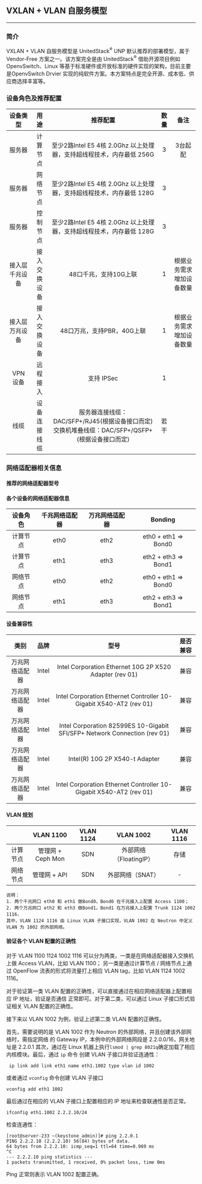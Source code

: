 ## VXLAN + VLAN 自服务模型

---

### 简介

VXLAN + VLAN 自服务模型是 UnitedStack<sup>®</sup> UNP 默认推荐的部署模型，属于
 Vendor-Free 方案之一。该方案完全是由 UnitedStack<sup>®</sup> 借助开源项目例如
OpenvSwitch、Linux 等基于标准硬件或开放标准的硬件实现的架构，目前主要是OpenvSwitch
 Drvier 实现的纯软件方案。本方案特点是完全开源、成本低、供应商选择丰富等。

### 设备角色及推荐配置

|设备类型|用途|推荐配置|数量|备注|
|:-:|:-:|:-:|:-:|:-:|
|服务器|计算节点|至少2路Intel E5 4核 2.0Ghz 以上处理器，支持超线程技术，内存最低 256G|3|3台起配|
|服务器|网络节点|至少2路Intel E5 4核 2.0Ghz 以上处理器，支持超线程技术，内存最低 128G|3||
|服务器|控制节点|至少2路Intel E5 4核 2.0Ghz 以上处理器，支持超线程技术，内存最低 128G|3||
|接入层千兆设备|接入交换设备|48口千兆，支持10G上联|1|根据业务需求增加设备数量|
|接入层万兆设备|接入交换设备|48口万兆，支持PBR，40G上联|1|根据业务需求增加设备数量|
|VPN 设备|远程接入|支持 IPSec|1||
|线缆|设备连接线缆|服务器连接线缆：DAC/SFP+/RJ45(根据设备接口而定) 交换机堆叠线缆：DAC/SFP+/QSFP+(根据设备接口而定)|若干|||

### 网络适配器相关信息

#### 推荐的网络适配器型号

#### 各个设备的网络适配器信息

|设备角色|千兆网络适配器|万兆网络适配器|Bonding|
|:-:|:-:|:-:|:-:|
|计算节点|eth0|eth2|eth0 + eth1 => Bond0|
|计算节点|eth1|eth3|eth2 + eth3 => Bond1|
|网络节点|eth0|eth2|eth0 + eth1 => Bond0|
|网络节点|eth1|eth3|eth2 + eth3 => Bond1|

#### 设备兼容性

|类别|品牌|型号|是否兼容|
|:-:|:-:|:-:|:-:|
|万兆网络适配器|Intel|Intel Corporation Ethernet 10G 2P X520 Adapter (rev 01)|兼容|
|万兆网络适配器|Intel|Intel Corporation Ethernet Controller 10-Gigabit X540-AT2 (rev 01)|兼容|
|万兆网络适配器|Intel|Intel Corporation 82599ES 10-Gigabit SFI/SFP+ Network Connection (rev 01)|兼容|
|万兆网络适配器|Intel|Intel(R) 10G 2P X540-t Adapter|兼容|
|万兆网络适配器|Intel|Intel Corporation Ethernet Controller 10-Gigabit X540-AT2 (rev 01)|兼容|

#### VLAN 规划

||VLAN 1100|VLAN 1124|VLAN 1002|VLAN 1116|
|:-:|:-:|:-:|:-:|:-:|
|计算节点|管理网 + Ceph Mon|SDN|外部网络（FloatingIP）|存储|
|网络节点|管理网 + API|SDN|外部网络（SNAT）|-|

```
说明：
1. 两个千兆网口 eth0 和 eth1 做Bond0，Bond0 在千兆接入上配置 Access 1100；
2. 两个万兆网口 eth2 和 eth3 做Bond1，Bond1 在万兆接入上配置 Trunk 1124 1002 1116，
其中，VLAN 1124 1116 由 Linux VLAN 子接口实现，VLAN 1002 在 Neutron 中定义
VLAN 为 1002 的外部网络。
```

#### 验证各个 VLAN 配置的正确性

对于 VLAN 1100 1124 1002 1116 可以分为两类，一类是在网络适配器接入交换机上做 Access VLAN，比如 VLAN 1100；
另一类是通过计算节点 / 网络节点上通过 OpenFlow 流表的形式将流量打上相应 VLAN tag，比如 VLAN 1124 1002 1116。

对于验证第一类 VLAN 配置的正确性，可以直接通过在相应网络适配器上配置相应 IP 地址，验证是否通信
正常即可。对于第二类，可以通过 Linux 子接口形式验证相关 VLAN 配置的正确性。

接下来以 VLAN 1002 为例，验证上述第二类 VLAN 配置的正确性。

首先，需要说明的是 VLAN 1002 作为 Neutron 的外部网络，并且创建该外部网络时，需指定网络
的 Gateway IP，本例中的外部网络网段是 2.2.0.0/16，网关地址是 2.2.0.1
其次，通过在 Linux 机器上执行`lsmod | grep 8021q`确定加载了相应内核模块。最后，通过 `ip` 命令
创建 VLAN 子接口并验证连通性：

```
 ip link add link eth1 name eth1.1002 type vlan id 1002
```

或者通过 `vconfig` 命令创建 VLAN 子接口

```
vconfig add eth1 1002 
```
最后通过在相应的 VLAN 子接口上配置相应的 IP 地址来检查联通性是否正常。

```
ifconfig eth1.1002 2.2.2.10/24
```

检查连通性：
```
[root@server-233 ~(keystone_admin)]# ping 2.2.0.1
PING 2.2.2.10 (2.2.2.10) 56(84) bytes of data.
64 bytes from 2.2.2.10: icmp_seq=1 ttl=64 time=0.969 ms
^C
--- 2.2.2.10 ping statistics ---
1 packets transmitted, 1 received, 0% packet loss, time 0ms
```

Ping 正常则表示 VLAN 1002 配置正确。
